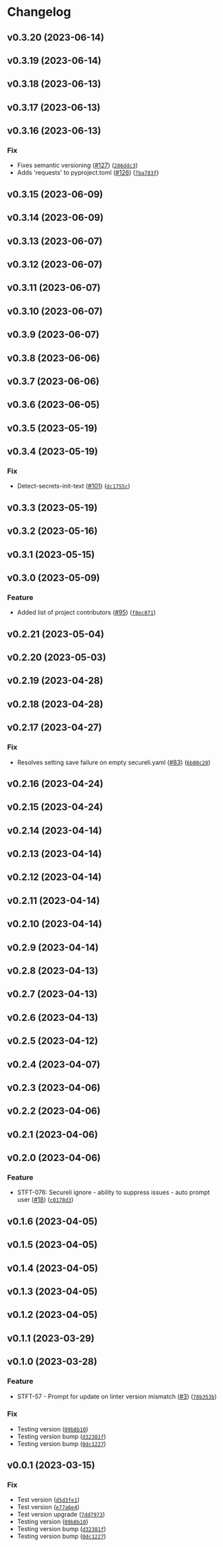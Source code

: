 # Changelog

<!--next-version-placeholder-->

## v0.3.20 (2023-06-14)



## v0.3.19 (2023-06-14)



## v0.3.18 (2023-06-13)



## v0.3.17 (2023-06-13)



## v0.3.16 (2023-06-13)

### Fix

* Fixes semantic versioning ([#127](https://github.com/slalombuild/secureli/issues/127)) ([`286ddc3`](https://github.com/slalombuild/secureli/commit/286ddc3b5c5c019c23a766a167f4bbdc5daa99d6))
* Adds 'requests' to pyproject.toml ([#126](https://github.com/slalombuild/secureli/issues/126)) ([`7ba783f`](https://github.com/slalombuild/secureli/commit/7ba783f24749095f836d07793323d3e2eaa0f82e))

## v0.3.15 (2023-06-09)



## v0.3.14 (2023-06-09)



## v0.3.13 (2023-06-07)



## v0.3.12 (2023-06-07)



## v0.3.11 (2023-06-07)



## v0.3.10 (2023-06-07)



## v0.3.9 (2023-06-07)



## v0.3.8 (2023-06-06)



## v0.3.7 (2023-06-06)



## v0.3.6 (2023-06-05)



## v0.3.5 (2023-05-19)


## v0.3.4 (2023-05-19)
### Fix
* Detect-secrets-init-text ([#101](https://github.com/slalombuild/secureli/issues/101)) ([`dc1755c`](https://github.com/slalombuild/secureli/commit/dc1755c53177de087147e2f392abecfb6b798c4c))

## v0.3.3 (2023-05-19)


## v0.3.2 (2023-05-16)


## v0.3.1 (2023-05-15)


## v0.3.0 (2023-05-09)
### Feature
* Added list of project contributors ([#95](https://github.com/slalombuild/secureli/issues/95)) ([`f8ec871`](https://github.com/slalombuild/secureli/commit/f8ec871581efa591f4412024e88be2b59b2377a3))

## v0.2.21 (2023-05-04)


## v0.2.20 (2023-05-03)


## v0.2.19 (2023-04-28)


## v0.2.18 (2023-04-28)


## v0.2.17 (2023-04-27)
### Fix
* Resolves setting save failure on empty secureli.yaml ([#83](https://github.com/slalombuild/secureli/issues/83)) ([`6b80c20`](https://github.com/slalombuild/secureli/commit/6b80c2047049b1495e9ab824ee4a9c9dc0cf8caf))

## v0.2.16 (2023-04-24)


## v0.2.15 (2023-04-24)


## v0.2.14 (2023-04-14)


## v0.2.13 (2023-04-14)


## v0.2.12 (2023-04-14)


## v0.2.11 (2023-04-14)


## v0.2.10 (2023-04-14)


## v0.2.9 (2023-04-14)


## v0.2.8 (2023-04-13)


## v0.2.7 (2023-04-13)


## v0.2.6 (2023-04-13)


## v0.2.5 (2023-04-12)


## v0.2.4 (2023-04-07)


## v0.2.3 (2023-04-06)


## v0.2.2 (2023-04-06)


## v0.2.1 (2023-04-06)


## v0.2.0 (2023-04-06)
### Feature
* STFT-076: Secureli ignore - ability to suppress issues - auto prompt user ([#18](https://github.com/slalombuild/secureli/issues/18)) ([`c0178d3`](https://github.com/slalombuild/secureli/commit/c0178d3daaaa7f1f00f5ef595b25a1233d76bf2a))

## v0.1.6 (2023-04-05)


## v0.1.5 (2023-04-05)


## v0.1.4 (2023-04-05)


## v0.1.3 (2023-04-05)


## v0.1.2 (2023-04-05)


## v0.1.1 (2023-03-29)


## v0.1.0 (2023-03-28)
### Feature
* STFT-57 - Prompt for update on linter version mismatch ([#3](https://github.com/slalombuild/secureli/issues/3)) ([`78b353b`](https://github.com/slalombuild/secureli/commit/78b353b2bb9bdd20d3f9385649e851087f1e845a))

### Fix
* Testing version ([`09b8b10`](https://github.com/slalombuild/secureli/commit/09b8b10c677a22a94c0fd530256471c453aeb6e1))
* Testing version bump ([`d32381f`](https://github.com/slalombuild/secureli/commit/d32381faf63445a060369500160a79cf77a8e33c))
* Testing version bump ([`0dc1227`](https://github.com/slalombuild/secureli/commit/0dc1227a6f04f6b3b1f1219af73fedb3f0b070f6))

## v0.0.1 (2023-03-15)
### Fix
* Test version ([`d5d3fe1`](https://github.com/slalombuild/secureli/commit/d5d3fe1974a5877713f19e19557ffa44cc0bc8c6))
* Test version ([`e77a6e4`](https://github.com/slalombuild/secureli/commit/e77a6e4955e67157546df9fde99d96fbc6954fb5))
* Test version upgrade ([`7dd7973`](https://github.com/slalombuild/secureli/commit/7dd79730b531b9e7d2dc58c313e22716d34567ab))
* Testing version ([`09b8b10`](https://github.com/slalombuild/secureli/commit/09b8b10c677a22a94c0fd530256471c453aeb6e1))
* Testing version bump ([`d32381f`](https://github.com/slalombuild/secureli/commit/d32381faf63445a060369500160a79cf77a8e33c))
* Testing version bump ([`0dc1227`](https://github.com/slalombuild/secureli/commit/0dc1227a6f04f6b3b1f1219af73fedb3f0b070f6))
